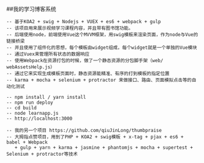 ##我的学习博客系统
	
	-- 基于KOA2 + swig + Nodejs + VUEX + es6 + webpack + gulp
	-- 该项目用来展示视频学习课程内容，并且带有图书馆功能。
	-- 后端使用node，前端使用Vue这个MVVM框架，用swig模板来渲染页面，作为node与Vue的链接桥梁
	-- 并且使用了组件化的思想，每个模板由widget组成，每个widget就是一个单独的Vue模块
	-- 通过Vuex来管理所有状态的数据响应
	-- 使用Webpack在资源打包的时候，做了一个静态资源的分包脚手架（web/ webAssetsHelp.js）
	-- 通过它来实现生成模板页面时，静态资源能精准、有序的打到模板的指定位置
	-- karma + mocha + selenium + protractor 来做接口、路由、页面模拟点击等的自动化测试
	
	-- npm install / yarn install
	-- npm run deploy
	-- cd build
	-- node learnapp.js
	-- http://localhost:3000
	
	-- 我的另一个项目 https://github.com/qiuJinLong/thumbpraise
	-- 大拇指点赞项目，用到了PHP + KOA2 + swig模板 + x-tag + pjax + es6 + babel + Webpack 
	   + gulp + yarn + karma + jasmine + phantomjs + mocha + supertest + Selenium + protractor等技术



